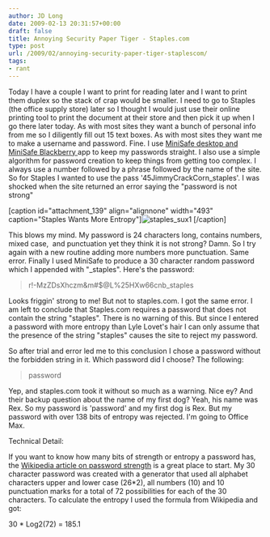 ```yaml
---
author: JD Long
date: 2009-02-13 20:31:57+00:00
draft: false
title: Annoying Security Paper Tiger - Staples.com
type: post
url: /2009/02/annoying-security-paper-tiger-staplescom/
tags:
- rant
---
```


Today I have a couple I want to print for reading later and I want to print them duplex so the stack of crap would be smaller. I need to go to Staples (the office supply store) later so I thought I would just use their online printing tool to print the document at their store and then pick it up when I go there later today. As with most sites they want a bunch of personal info from me so I diligently fill out 15 text boxes. As with most sites they want me to make a username and password. Fine. I use [MiniSafe desktop and MiniSafe Blackberry ](http://www.simprit.com/minisafe_bb/)app to keep my passwords straight. I also use a simple algorithm for password creation to keep things from getting too complex. I always use a number followed by a phrase followed by the name of the site. So for Staples I wanted to use the pass '45JimmyCrackCorn_staples'. I was shocked when the site returned an error saying the "password is not strong"

[caption id="attachment_139" align="alignnone" width="493" caption="Staples Wants More Entropy"]![staples_sux1](https://www.cerebralmastication.com/wp-content/uploads/2009/02/staples_sux1.jpg)
[/caption]

This blows my mind. My password is 24 characters long, contains numbers, mixed case,  and punctuation yet they think it is not strong? Damn. So I try again with a new routine adding more numbers more punctuation. Same error. Finally I used MiniSafe to produce a 30 character random password which I appended with "_staples". Here's the password:


<blockquote>r!-MzZDsXhczm&m#$@L%25HXw66cnb_staples</blockquote>


Looks friggin' strong to me! But not to staples.com. I got the same error. I am left to conclude that Staples.com requires a password that does not contain the string "staples". There is no warning of this. But since I entered a password with more entropy than Lyle Lovet's hair I can only assume that the presence of the string "staples" causes the site to reject my password.

So after trial and error led me to this conclusion I chose a password without the forbidden string in it. Which password did I choose? The following:


<blockquote>password</blockquote>


Yep, and staples.com took it without so much as a warning. Nice ey? And their backup question about the name of my first dog? Yeah, his name was Rex. So my password is 'password' and my first dog is Rex. But my password with over 138 bits of entropy was rejected. I'm going to Office Max.

<!-- more -->Technical Detail:

If you want to know how many bits of strength or entropy a password has, the [Wikipedia article on password strength](http://en.wikipedia.org/wiki/Password_strength) is a great place to start. My 30 character password was created with a generator that used all alphabet characters upper and lower case (26*2), all numbers (10) and 10 punctuation marks for a total of 72 possibilities for each of the 30 characters. To calculate the entropy I used the formula from Wikipedia and got:

30 * Log2(72) = 185.1
